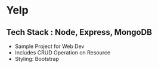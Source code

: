 # Yelp
## Tech Stack : Node, Express, MongoDB

  - Sample Project for Web Dev
  - Includes CRUD Operation on Resource
  - Styling: Bootstrap
